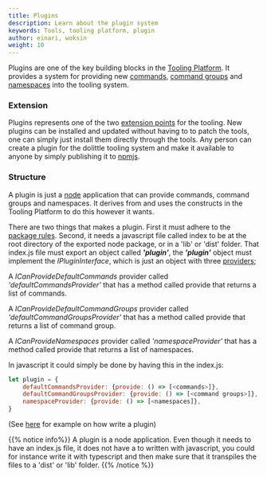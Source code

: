 ```yaml
---
title: Plugins
description: Learn about the plugin system
keywords: Tools, tooling platform, plugin
author: einari, woksin
weight: 10
---
```


Plugins are one of the key building blocks in the [Tooling Platform](../). It provides a system for providing new [commands](../commands/command), [command groups](../commands/command_group) and [namespaces](../commands/namespace) into the tooling system.

### Extension
Plugins represents one of the two [extension points](./package) for the tooling. New plugins can be installed and  updated without having to to patch the tools, one can simply just install them directly through the tools. 
Any person can create a plugin for the dolittle tooling system and make it available to anyone by simply publishing it to [npmjs](https://www.npmjs.com).


### Structure
A plugin is just a [node](https://www.nodejs.org) application that can provide commands, command groups and namespaces. It derives from and uses the constructs in the Tooling Platform to do this however it wants.

There are two things that makes a plugin. First it must adhere to the [package rules](./package). Second, it needs a javascript file called index to be at the root directory of the exported node package, or in a 'lib' or 'dist' folder.
That index.js file must export an object called ***'plugin'***, the ***'plugin'*** object must implement the *IPluginInterface*, which is just an object with three [providers](../commands/providing_system);

A *ICanProvideDefaultCommands* provider called *'defaultCommandsProvider'* that has a method called provide that returns a list of commands.

A *ICanProvideDefaultCommandGroups* provider called *'defaultCommandGroupsProvider'* that has a method called provide that returns a list of command group.

A *ICanProvideNamespaces* provider called *'namespaceProvider'* that has a method called provide that returns a list of namespaces.

In javascript it could simply be done by having this in the index.js:

```javascript
let plugin = {
    defaultCommandsProvider: {provide: () => [<commands>]},
    defaultCommandGroupsProvider: {provide: () => [<command groups>]},
    namespaceProvider: {provide: () => [<namespaces]},
}
```
(See [here](https://github.com/dolittle-runtime/Runtime/tree/master/Source/Tooling/Plugin) for example on how write a plugin)

{{% notice info%}}
A plugin is a node application. Even though it needs to have an index.js file, it does not have a to written with javascript, you could for instance write it with typescript and then make sure that it transpiles the files to a 'dist' or 'lib' folder.
{{% /notice %}}